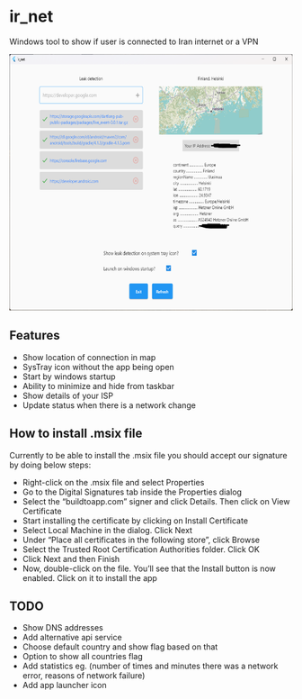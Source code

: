# ir_net

Windows tool to show if user is connected to Iran internet or a VPN

<img src="screenshot.png" width="626" height="455">

## Features
- Show location of connection in map
- SysTray icon without the app being open
- Start by windows startup
- Ability to minimize and hide from taskbar
- Show details of your ISP
- Update status when there is a network change

## How to install .msix file
Currently to be able to install the .msix file you should accept our signature by doing below steps:

- Right-click on the .msix file and select Properties
- Go to the Digital Signatures tab inside the Properties dialog
- Select the “buildtoapp.com” signer and click Details. Then click on View Certificate
- Start installing the certificate by clicking on Install Certificate
- Select Local Machine in the dialog. Click Next
- Under “Place all certificates in the following store”, click Browse
- Select the Trusted Root Certification Authorities folder. Click OK
- Click Next and then Finish
- Now, double-click on the file. You’ll see that the Install button is now enabled. Click on it to install the app

## TODO
- Show DNS addresses
- Add alternative api service
- Choose default country and show flag based on that
- Option to show all countries flag
- Add statistics eg. (number of times and minutes there was a network error, reasons of network failure)
- Add app launcher icon
